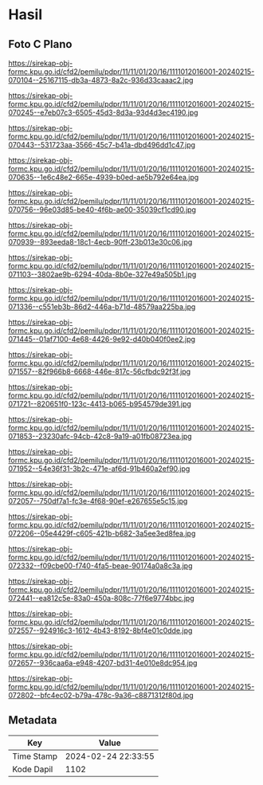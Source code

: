 # Hasil

## Foto C Plano

https://sirekap-obj-formc.kpu.go.id/cfd2/pemilu/pdpr/11/11/01/20/16/1111012016001-20240215-070104--25167115-db3a-4873-8a2c-936d33caaac2.jpg

https://sirekap-obj-formc.kpu.go.id/cfd2/pemilu/pdpr/11/11/01/20/16/1111012016001-20240215-070245--e7eb07c3-6505-45d3-8d3a-93d4d3ec4190.jpg

https://sirekap-obj-formc.kpu.go.id/cfd2/pemilu/pdpr/11/11/01/20/16/1111012016001-20240215-070443--531723aa-3566-45c7-b41a-dbd496dd1c47.jpg

https://sirekap-obj-formc.kpu.go.id/cfd2/pemilu/pdpr/11/11/01/20/16/1111012016001-20240215-070635--1e6c48e2-665e-4939-b0ed-ae5b792e64ea.jpg

https://sirekap-obj-formc.kpu.go.id/cfd2/pemilu/pdpr/11/11/01/20/16/1111012016001-20240215-070756--96e03d85-be40-4f6b-ae00-35039cf1cd90.jpg

https://sirekap-obj-formc.kpu.go.id/cfd2/pemilu/pdpr/11/11/01/20/16/1111012016001-20240215-070939--893eeda8-18c1-4ecb-90ff-23b013e30c06.jpg

https://sirekap-obj-formc.kpu.go.id/cfd2/pemilu/pdpr/11/11/01/20/16/1111012016001-20240215-071103--3802ae9b-6294-40da-8b0e-327e49a505b1.jpg

https://sirekap-obj-formc.kpu.go.id/cfd2/pemilu/pdpr/11/11/01/20/16/1111012016001-20240215-071336--c551eb3b-86d2-446a-b71d-48579aa225ba.jpg

https://sirekap-obj-formc.kpu.go.id/cfd2/pemilu/pdpr/11/11/01/20/16/1111012016001-20240215-071445--01af7100-4e68-4426-9e92-d40b040f0ee2.jpg

https://sirekap-obj-formc.kpu.go.id/cfd2/pemilu/pdpr/11/11/01/20/16/1111012016001-20240215-071557--82f966b8-6668-446e-817c-56cfbdc92f3f.jpg

https://sirekap-obj-formc.kpu.go.id/cfd2/pemilu/pdpr/11/11/01/20/16/1111012016001-20240215-071721--820651f0-123c-4413-b065-b954579de391.jpg

https://sirekap-obj-formc.kpu.go.id/cfd2/pemilu/pdpr/11/11/01/20/16/1111012016001-20240215-071853--23230afc-94cb-42c8-9a19-a01fb08723ea.jpg

https://sirekap-obj-formc.kpu.go.id/cfd2/pemilu/pdpr/11/11/01/20/16/1111012016001-20240215-071952--54e36f31-3b2c-471e-af6d-91b460a2ef90.jpg

https://sirekap-obj-formc.kpu.go.id/cfd2/pemilu/pdpr/11/11/01/20/16/1111012016001-20240215-072057--750df7a1-fc3e-4f68-90ef-e267655e5c15.jpg

https://sirekap-obj-formc.kpu.go.id/cfd2/pemilu/pdpr/11/11/01/20/16/1111012016001-20240215-072206--05e4429f-c605-421b-b682-3a5ee3ed8fea.jpg

https://sirekap-obj-formc.kpu.go.id/cfd2/pemilu/pdpr/11/11/01/20/16/1111012016001-20240215-072332--f09cbe00-f740-4fa5-beae-90174a0a8c3a.jpg

https://sirekap-obj-formc.kpu.go.id/cfd2/pemilu/pdpr/11/11/01/20/16/1111012016001-20240215-072441--ea812c5e-83a0-450a-808c-77f6e9774bbc.jpg

https://sirekap-obj-formc.kpu.go.id/cfd2/pemilu/pdpr/11/11/01/20/16/1111012016001-20240215-072557--924916c3-1612-4b43-8192-8bf4e01c0dde.jpg

https://sirekap-obj-formc.kpu.go.id/cfd2/pemilu/pdpr/11/11/01/20/16/1111012016001-20240215-072657--936caa6a-e948-4207-bd31-4e010e8dc954.jpg

https://sirekap-obj-formc.kpu.go.id/cfd2/pemilu/pdpr/11/11/01/20/16/1111012016001-20240215-072802--bfc4ec02-b79a-478c-9a36-c8871312f80d.jpg


## Metadata

| Key        | Value               |
| ---------- | ------------------- |
| Time Stamp | 2024-02-24 22:33:55 |
| Kode Dapil | 1102                |



